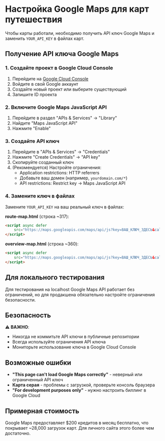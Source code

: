# Настройка Google Maps для карт путешествия

Чтобы карты работали, необходимо получить API ключ Google Maps и заменить `YOUR_API_KEY` в файлах карт.

## Получение API ключа Google Maps

### 1. Создайте проект в Google Cloud Console

1. Перейдите на [Google Cloud Console](https://console.cloud.google.com/)
2. Войдите в свой Google аккаунт
3. Создайте новый проект или выберите существующий
4. Запишите ID проекта

### 2. Включите Google Maps JavaScript API

1. Перейдите в раздел "APIs & Services" → "Library"
2. Найдите "Maps JavaScript API"
3. Нажмите "Enable"

### 3. Создайте API ключ

1. Перейдите в "APIs & Services" → "Credentials"
2. Нажмите "Create Credentials" → "API key"
3. Скопируйте созданный ключ
4. (Рекомендуется) Настройте ограничения:
   - Application restrictions: HTTP referrers
   - Добавьте ваш домен (например, `yourdomain.com/*`)
   - API restrictions: Restrict key → Maps JavaScript API

### 4. Замените ключ в файлах

Замените `YOUR_API_KEY` на ваш реальный ключ в файлах:

**route-map.html** (строка ~317):
```html
<script async defer
    src="https://maps.googleapis.com/maps/api/js?key=ВАШ_КЛЮЧ_ЗДЕСЬ&callback=initMap">
</script>
```

**overview-map.html** (строка ~360):
```html
<script async defer
    src="https://maps.googleapis.com/maps/api/js?key=ВАШ_КЛЮЧ_ЗДЕСЬ&callback=initOverviewMap">
</script>
```

## Для локального тестирования

Для тестирования на localhost Google Maps API работает без ограничений, но для продакшена обязательно настройте ограничения безопасности.

## Безопасность

⚠️ **ВАЖНО**: 
- Никогда не коммитьте API ключи в публичные репозитории
- Всегда используйте ограничения API ключа
- Мониторьте использование ключа в Google Cloud Console

## Возможные ошибки

- **"This page can't load Google Maps correctly"** - неверный или ограниченный API ключ
- **Карта серая** - проблемы с загрузкой, проверьте консоль браузера
- **"For development purposes only"** - нужно настроить биллинг в Google Cloud

## Примерная стоимость

Google Maps предоставляет $200 кредитов в месяц бесплатно, что покрывает ~28,000 загрузок карт. Для личного сайта этого более чем достаточно.